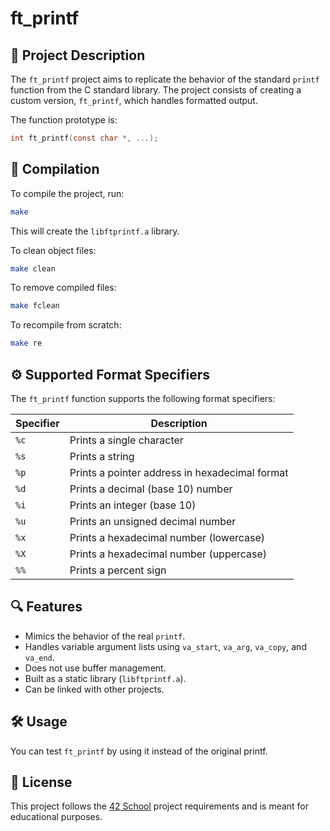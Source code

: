 # ft_printf

## 📌 Project Description
The `ft_printf` project aims to replicate the behavior of the standard `printf` function from the C standard library. The project consists of creating a custom version, `ft_printf`, which handles formatted output.

The function prototype is:
```c
int ft_printf(const char *, ...);
```

## 🚀 Compilation
To compile the project, run:
```sh
make
```
This will create the `libftprintf.a` library.

To clean object files:
```sh
make clean
```
To remove compiled files:
```sh
make fclean
```
To recompile from scratch:
```sh
make re
```

## ⚙️ Supported Format Specifiers
The `ft_printf` function supports the following format specifiers:

| Specifier | Description |
|-----------|-------------|
| `%c` | Prints a single character |
| `%s` | Prints a string |
| `%p` | Prints a pointer address in hexadecimal format |
| `%d` | Prints a decimal (base 10) number |
| `%i` | Prints an integer (base 10) |
| `%u` | Prints an unsigned decimal number |
| `%x` | Prints a hexadecimal number (lowercase) |
| `%X` | Prints a hexadecimal number (uppercase) |
| `%%` | Prints a percent sign |

## 🔍 Features
- Mimics the behavior of the real `printf`.
- Handles variable argument lists using `va_start`, `va_arg`, `va_copy`, and `va_end`.
- Does not use buffer management.
- Built as a static library (`libftprintf.a`).
- Can be linked with other projects.

## 🛠️ Usage
You can test `ft_printf` by using it instead of the original printf.

## 📜 License
This project follows the [42 School](https://42.fr/) project requirements and is meant for educational purposes.

